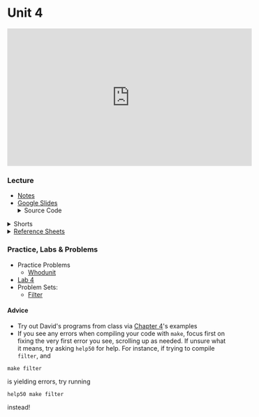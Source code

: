 # Unit 4

<iframe width="560" height="315" src="https://www.youtube.com/embed/nvO1sq_b_zI" title="YouTube video player" frameborder="0" allow="accelerometer; autoplay; clipboard-write; encrypted-media; gyroscope; picture-in-picture; web-share" allowfullscreen></iframe>

### Lecture  
<ul>
  <li><a href="https://cs50.harvard.edu/ap/2023/curriculum/x/notes/4/">Notes</a></li>
  <li><a href="https://docs.google.com/presentation/d/1iT5GvD8LLZsbpZC9n9ZwKi898E_A8Uiuu6z5fCSbrlc/edit?usp=sharing">Google Slides</a></li>
  
  <details><summary>Source Code</summary>
  <ul>
    <li><a href="https://cdn.cs50.net/2021/fall/lectures/4/src4/">Index</a></li>
    <li><a href="https://cdn.cs50.net/2021/fall/lectures/4/src4.pdf">PDF</a></li>
    <li><a href="https://cdn.cs50.net/2021/fall/lectures/4/src4.zip">Zip</a></li>
  </ul>
  </details>
</ul>

<details><summary>Shorts</summary>
  <ul>
    <li><a href="https://www.youtube.com/watch?v=u_atXp-NF6w">Hexadecimal</a></li>
    <li><a href="https://www.youtube.com/watch?v=XISnO2YhnsY">Pointers</a></li>
    <li><a href="https://www.youtube.com/watch?v=crxfzK3Oc9M">Defining Custom Types</a></li>
    <li><a href="https://www.youtube.com/watch?v=xa4ugmMDhiE">Dynamic Memory Allocation</a></li>
    <li><a href="https://www.youtube.com/watch?v=aCPkszeKRa4">Call Stacks</a></li>
    <li><a href="https://www.youtube.com/watch?v=bOF-SpEAYgk">File Pointers</a></li>
   </ul>
</details>

<details><summary><a href="\apcsp\assets\pdfs\ch4_ref_sheets_2020.pdf">Reference Sheets</a></summary>
  <ul>
    <li><a href="\apcsp\assets\pdfs\file_io.pdf">File I/O</a></li>
    <li><a href="\apcsp\assets\pdfs\hexadecimal.pdf">Hexadecimal</a></li>
    <li><a href="\apcsp\assets\pdfs\images.pdf">Images</a></li>
    <li><a href="\apcsp\assets\pdfs\structures_and_encapsulation.pdf">Structures and Encapsulation</a></li>
  </ul>
</details>

### Practice, Labs & Problems

- Practice Problems
  - [Whodunit](https://docs.cs50.net/2019/ap/problems/whodunit/whodunit.html)
- [Lab 4](https://cs50.harvard.edu/ap/2024/curriculum/x/labs/4/)
- Problem Sets:
  - [Filter](https://cs50.harvard.edu/ap/2023/curriculum/x/psets/4/filter/less/)



#### Advice
- Try out David's programs from class via [Chapter 4](https://cdn.cs50.net/2021/fall/lectures/4/src4.pdf)'s examples
- If you see any errors when compiling your code with `make`, focus first on fixing the very first error you see, scrolling up as needed. If unsure what it means, try asking `help50` for help. For instance, if trying to compile `filter`, and

```
make filter 
```

is yielding errors, try running

```
help50 make filter
```

instead!
